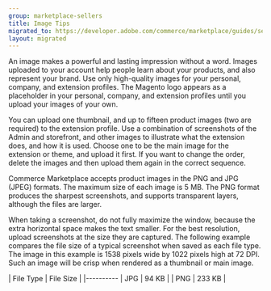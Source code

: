 ```yaml
---
group: marketplace-sellers
title: Image Tips
migrated_to: https://developer.adobe.com/commerce/marketplace/guides/sellers/image-tips/
layout: migrated
---
```


An image makes a powerful and lasting impression without a word. Images uploaded to your account help people learn about your products, and also represent your brand. Use only high-quality images for your personal, company, and extension profiles. The Magento logo appears as a placeholder in your personal, company, and extension profiles until you upload your images of your own.

You can upload one thumbnail, and up to fifteen product images (two are required) to the extension profile. Use a combination of screenshots of the Admin and storefront, and other images to illustrate what the extension does, and how it is used. Choose one to be the main image for the extension or theme, and upload it first. If you want to change the order, delete the images and then upload them again in the correct sequence.

Commerce Marketplace accepts product images in the PNG and JPG (JPEG) formats. The maximum size of each image is 5 MB. The PNG format produces the sharpest screenshots, and supports transparent layers, although the files are larger.

When taking a screenshot, do not fully maximize the window, because the extra horizontal space makes the text smaller. For the best resolution, upload screenshots at the size they are captured. The following example compares the file size of a typical screenshot when saved as each file type. The image in this example is 1538 pixels wide by 1022 pixels high at 72 DPI. Such an image will be crisp when rendered as a thumbnail or main image.

| File Type | File Size |
|----------
| JPG | 94 KB |
| PNG | 233 KB |
